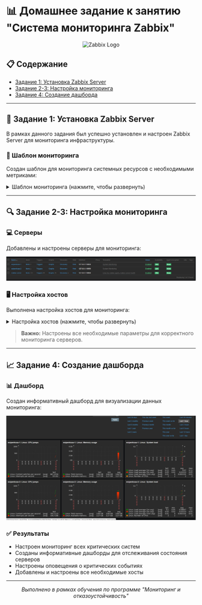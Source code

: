 # 📊 Домашнее задание к занятию "Система мониторинга Zabbix"

<div align="center">
  <img src="https://assets.zabbix.com/img/logo/zabbix_logo_500x131.png" width="300" alt="Zabbix Logo">
</div>

## 📋 Содержание
- [Задание 1: Установка Zabbix Server](#задание-1-установка-zabbix-server)
- [Задание 2-3: Настройка мониторинга](#задание-2-3-настройка-мониторинга)
- [Задание 4: Создание дашборда](#задание-4-создание-дашборда)

---

## 🚀 Задание 1: Установка Zabbix Server

В рамках данного задания был успешно установлен и настроен Zabbix Server для мониторинга инфраструктуры.

### 📝 Шаблон мониторинга
Создан шаблон для мониторинга системных ресурсов с необходимыми метриками:

<details>
  <summary>Шаблон мониторинга (нажмите, чтобы развернуть)</summary>

  ![Шаблон мониторинга](shablon.png)

  ![Шаблон мониторинга с элементами](shablon_2itema.png)
</details>

---

## 🔍 Задание 2-3: Настройка мониторинга

### 💻 Серверы
Добавлены и настроены серверы для мониторинга:

<div align="center">

  ![Серверы](3servera.png)

</div>

### 🖥️ Настройка хостов
Выполнена настройка хостов для мониторинга:

<details>
  <summary>Настройка хостов (нажмите, чтобы развернуть)</summary>

  ![Настройка хоста 1](host1_sh.png)

  ![Настройка хоста 2](screenshots/host2_sh.png)
</details>

> **Важно:** Настроены все необходимые параметры для корректного мониторинга серверов.

---

## 📈 Задание 4: Создание дашборда

### 📊 Дашборд
Создан информативный дашборд для визуализации данных мониторинга:

<div align="center">

  ![Дашборд мониторинга](screenshots/my%20board.png)

</div>

### ✅ Результаты
- Настроен мониторинг всех критических систем
- Созданы информативные дашборды для отслеживания состояния серверов
- Настроены оповещения о критических событиях
- Добавлены и настроены все необходимые хосты

---

<div align="center">
  <p><i>Выполнено в рамках обучения по программе "Мониторинг и отказоустойчивость"</i></p>
</div>